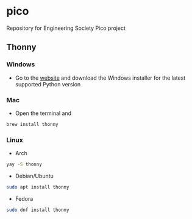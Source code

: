 # pico

Repository for Engineering Society Pico project

## Thonny

### Windows

- Go to the [website](https://thonny.org/) and download the Windows installer for the latest supported Python version 

### Mac

- Open the terminal and

```sh
brew install thonny
```

### Linux

- Arch

```sh
yay -S thonny
```

- Debian/Ubuntu

```sh
sudo apt install thonny
```

- Fedora

```sh
sudo dnf install thonny
```
